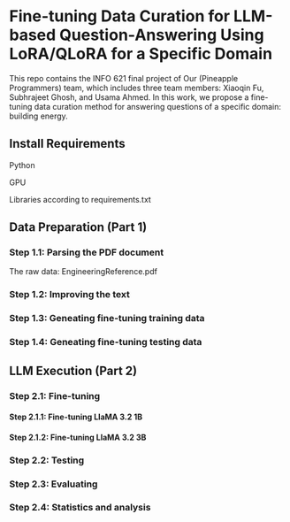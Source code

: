 # Fine-tuning Data Curation for LLM-based Question-Answering Using LoRA/QLoRA for a Specific Domain

This repo contains the INFO 621 final project of Our (Pineapple Programmers) team, which includes three team members: Xiaoqin Fu, Subhrajeet Ghosh, and Usama Ahmed. In this work, we propose a fine-tuning data curation method for answering questions of a specific domain: building energy.

## Install Requirements
  Python
  
  GPU
  
  Libraries according to requirements.txt
  
## Data Preparation (Part 1)

### Step 1.1: Parsing the PDF document
 The raw data: EngineeringReference.pdf
 
### Step 1.2: Improving the text

### Step 1.3: Geneating fine-tuning training data

### Step 1.4: Geneating fine-tuning testing data


## LLM Execution (Part 2)

### Step 2.1: Fine-tuning
#### Step 2.1.1: Fine-tuning LlaMA 3.2 1B
#### Step 2.1.2: Fine-tuning LlaMA 3.2 3B

### Step 2.2: Testing

### Step 2.3: Evaluating

### Step 2.4: Statistics and analysis
